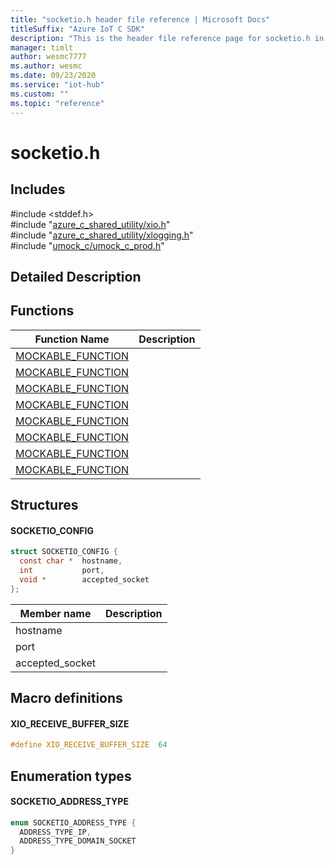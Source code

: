 ```yaml
---                             
title: "socketio.h header file reference | Microsoft Docs" 
titleSuffix: "Azure IoT C SDK"            
description: "This is the header file reference page for socketio.h in the Azure IoT C SDK. This SDK is used with Azure IoT Hub and Azure IoT Hub Device Provisioning Service"            
manager: timlt                 
author: wesmc7777              
ms.author: wesmc               
ms.date: 09/23/2020                    
ms.service: "iot-hub"             
ms.custom: ""                
ms.topic: "reference"        
---                            
```


# socketio.h 

## Includes

\#include <stddef.h>  
\#include "[azure_c_shared_utility/xio.h](xio-h.md)"  
\#include "[azure_c_shared_utility/xlogging.h](xlogging-h.md)"  
\#include "[umock_c/umock_c_prod.h](umock-c-prod-h.md)"  

## Detailed Description

## Functions

Function Name                  | Description                                
--------------------------------|---------------------------------------------
[MOCKABLE_FUNCTION](./socketio-h/mockable-function.md)            | 
[MOCKABLE_FUNCTION](./socketio-h/mockable-function.md)            | 
[MOCKABLE_FUNCTION](./socketio-h/mockable-function.md)            | 
[MOCKABLE_FUNCTION](./socketio-h/mockable-function.md)            | 
[MOCKABLE_FUNCTION](./socketio-h/mockable-function.md)            | 
[MOCKABLE_FUNCTION](./socketio-h/mockable-function.md)            | 
[MOCKABLE_FUNCTION](./socketio-h/mockable-function.md)            | 
[MOCKABLE_FUNCTION](./socketio-h/mockable-function.md)            | 

## Structures

#### SOCKETIO_CONFIG

```C
struct SOCKETIO_CONFIG {
  const char *  hostname,
  int           port,
  void *        accepted_socket
};
```
Member name                 | Description                                
----------------------------|----------------
 hostname            | 
 port            | 
 accepted_socket            | 

## Macro definitions

#### XIO_RECEIVE_BUFFER_SIZE

```C
#define XIO_RECEIVE_BUFFER_SIZE  64 
```

## Enumeration types

#### SOCKETIO_ADDRESS_TYPE

```C
enum SOCKETIO_ADDRESS_TYPE {
  ADDRESS_TYPE_IP,
  ADDRESS_TYPE_DOMAIN_SOCKET
}
```

